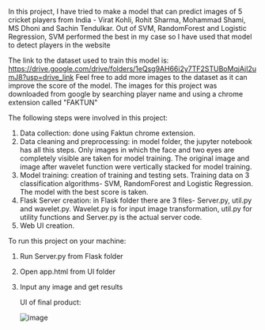 In this project, I have tried to make a model that can predict images of 5 cricket players from India - Virat Kohli, Rohit Sharma, Mohammad Shami, MS Dhoni and Sachin Tendulkar.
Out of SVM, RandomForest and Logistic Regression, SVM performed the best in my case so I have used that model to detect players in the website

The link to the dataset used to train this model is: https://drive.google.com/drive/folders/1eQsg9AH66i2y7TF2STUBoMqjAjI2umJ8?usp=drive_link
Feel free to add more images to the dataset as it can improve the score of the model.
The images for this project was downloaded from google by searching player name and using a chrome extension called "FAKTUN"

The following steps were involved in this project:

1. Data collection: done using Faktun chrome extension.
2. Data cleaning and preprocessing: in model folder, the jupyter notebook has all this steps. Only images in which the face and two eyes are completely visible are taken for model training.
   The original image and image after wavelet function were vertically stacked for model training.
3. Model training: creation of training and testing sets. Training data on 3 classification algorithms- SVM, RandomForest and Logistic Regression. The model with the best score is taken.
4. Flask Server creation: in Flask folder there are 3 files- Server.py, util.py and wavelet.py. Wavelet.py is for input image transformation, util.py for utility functions and Server.py is the actual server code.
5. Web UI creation.

To run this project on your machine: 
1. Run Server.py from Flask folder
2. Open app.html from UI folder
3. Input any image and get results

   UI of final product:

   ![image](https://github.com/user-attachments/assets/a106fa97-75f1-4bee-b2c5-c7cead00b4d9)


